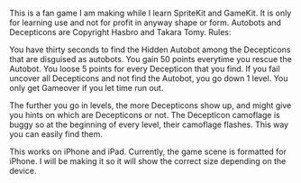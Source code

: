 This is a fan game I am making while I learn SpriteKit and GameKit. It is only for learning use and not for profit in anyway shape or form. Autobots and Decepticons are Copyright Hasbro and Takara Tomy.
Rules: 

You have thirty seconds to find the Hidden Autobot among the Decepticons that are disguised as autobots. 
You gain 50 points everytime you rescue the Autobot. 
You loose 5 points for every Decepticon that you find. 
If you fail uncover all Decepticons and not find the Autobot, you go down 1 level.
You only get Gameover if you let time run out.

The further you go in levels, the more Decepticons show up, and might give you hints on which are Decepticons or not. 
The Decepticon camoflage is buggy so at the beginning of every level, their camoflage flashes. This way you can easily find them. 

This works on iPhone and iPad.  Currently, the game scene is formatted for iPhone. I will be making it so it will show the correct size depending on the device. 
